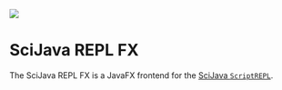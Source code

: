 [![](https://travis-ci.com/scijava/scijava-repl-fx.svg?branch=master)](https://travis-ci.com/scijava/scijava-repl-fx)

# SciJava REPL FX

The SciJava REPL FX is a JavaFX frontend for the [SciJava `ScriptREPL`](https://github.com/scijava/scijava-common/blob/560ad964a7a1e859edd4dbe4fc48d7d9e09523f2/src/main/java/org/scijava/script/ScriptREPL.java).
